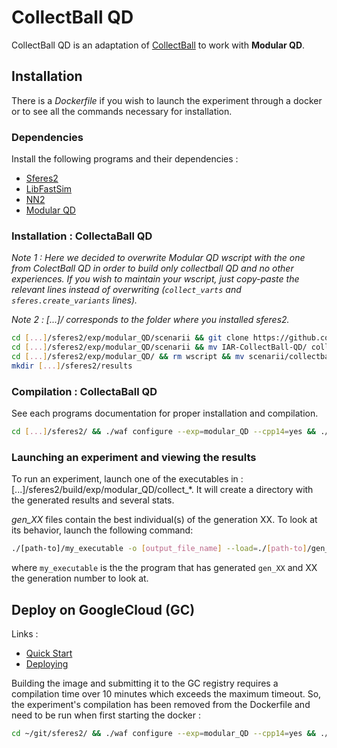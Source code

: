 CollectBall QD
==============

CollectBall QD is an adaptation of [CollectBall](https://github.com/doncieux/collectball) to work with __Modular QD__.

## Installation

There is a _Dockerfile_ if you wish to launch the experiment through a docker or to see all the commands necessary for installation.

### Dependencies

Install the following programs and their dependencies : 

* [Sferes2](https://github.com/sferes2/sferes2.git)
* [LibFastSim](https://github.com/jbmouret/libfastsim)
* [NN2](https://github.com/sferes2/nn2)
* [Modular QD](https://github.com/sferes2/modular_QD.git)

### Installation : CollectaBall QD

*Note 1 : Here we decided to overwrite Modular QD wscript with the one from ColectBall QD in order to build only collectball QD and no other experiences.
If you wish to maintain your wscript, just copy-paste the relevant lines instead of overwriting (`collect_varts` and `sferes.create_variants` lines).*

*Note 2 : [...]/ corresponds to the folder where you installed sferes2.*

```BASH
cd [...]/sferes2/exp/modular_QD/scenarii && git clone https://github.com/TBlauwe/IAR-CollectBall-QD.git
cd [...]/sferes2/exp/modular_QD/scenarii && mv IAR-CollectBall-QD/ collectball/
cd [...]/sferes2/exp/modular_QD/ && rm wscript && mv scenarii/collectball/modular_qd_wscript ./wscript
mkdir [...]/sferes2/results
```

### Compilation : CollectaBall QD
See each programs documentation for proper installation and compilation.

```BASH
cd [...]/sferes2/ && ./waf configure --exp=modular_QD --cpp14=yes && ./waf build --exp=modular_QD 
```

### Launching an experiment and viewing the results

To run an experiment, launch one of the executables in : [...]/sferes2/build/exp/modular\_QD/collect\_\*. It will create a directory with the generated results and several stats.

*gen_XX* files contain the best individual(s) of the generation XX. To look at its behavior, launch the following command:

```BASH
./[path-to]/my_executable -o [output_file_name] --load=./[path-to]/gen_XX
```
where `my_executable` is the the program that has generated `gen_XX` and XX the generation number to look at.

## Deploy on GoogleCloud (GC)

Links :

* [Quick Start](https://cloud.google.com/cloud-build/docs/quickstart-docker)
* [Deploying](https://cloud.google.com/compute/docs/containers/deploying-containers<Paste>)

Building the image and submitting it to the GC registry requires a compilation time over 10 minutes which exceeds the maximum timeout.
So, the experiment's compilation has been removed from the Dockerfile and need to be run when first starting the docker :

```BASH
cd ~/git/sferes2/ && ./waf configure --exp=modular_QD --cpp14=yes && ./waf build --exp=modular_QD 
```
